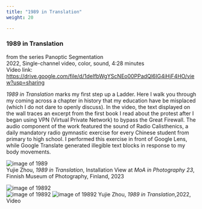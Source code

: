 ```yaml
---
title: "1989 in Translation"
weight: 20

---
```


### **1989 in Translation**  

from the series Panoptic Segmentation  
2022, Single-channel video, color, sound, 4:28 minutes  
Video link: https://drive.google.com/file/d/1deIfbWgYScNEo00PPadQl6IG4iHjF4HO/view?usp=sharing  

*1989 in Translation* marks my first step up a Ladder. Here I walk you through my coming across a chapter in history that my education have be misplaced (which I do not dare to openly discuss). In the video, the text displayed on the wall traces an excerpt from the first book I read about the protest after I began using VPN (Virtual Private Network) to bypass the Great Firewall. The audio component of the work featured the sound of Radio Calisthenics, a daily mandatory radio gymnastic exercise for every Chinese student from primary to high school. I performed this exercise in front of Google Lens, while Google Translate generated illegible text blocks in response to my body movements.


![image of 1989](/images/QWERTY/W/1989-install.jpg)  
Yujie Zhou, *1989 in Translation*, Installation View at *MoA in Photography 23*, Finnish Museum of Photography, Finland, 2023   

![image of 19892](/images/QWERTY/W/1989-1.png)  
![image of 19892](/images/QWERTY/W/1989-2.png)
![image of 19892](/images/QWERTY/W/1989-3.png) 
Yujie Zhou, *1989 in Translation*,2022, Video


  

